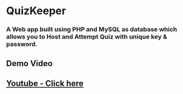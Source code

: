 # QuizKeeper

### A Web app built using PHP and MySQL as database which allows you to Host and Attempt Quiz with unique key & password.

## Demo Video
## [Youtube - Click here](https://www.youtube.com/watch?v=Q8kPZF1TbEQ)
